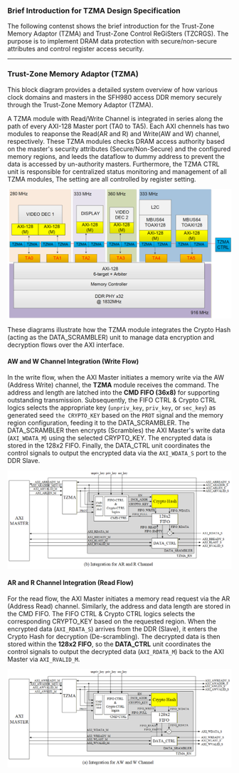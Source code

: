 ### Brief Introduction for TZMA Design Specification

The following contenst shows the brief introduction for the Trust-Zone Memory Adaptor (TZMA) and Trust-Zone Control ReGiSters (TZCRGS). The  purpose is to implement DRAM data protection with secure/non-secure attributes and control register access security.

***
### Trust-Zone Memory Adaptor (TZMA)

This block diagram provides a detailed system overview of how various clock domains and masters in the SFH980 access DDR memory securely through the Trust-Zone Memory Adaptor (TZMA).

 A TZMA module with Read/Write Channel is integrated in series along the path of every AXI-128 Master port (TA0 to TA5). Each AXI chennels has two modules to reaponse the Read(AR and R) and Write(AW and W) channel, respectively. These TZMA modules checks DRAM access authority based on the master's security attributes (Secure/Non-Secure) and the configured memory regions, and leeds the dataflow to dummy address to prevent the data is accessed by un-authority masters. Furthermore, the TZMA CTRL unit is responsible for centralized status monitoring and management of all TZMA modules, The setting are all controlled by register setting.

<img src="overview.png" alt="sram_pool_example" width="750">

These diagrams illustrate how the TZMA module integrates the Crypto Hash (acting as the DATA\_SCRAMBLER) unit to manage data encryption and decryption flows over the AXI interface.

#### AW and W Channel Integration (Write Flow)

In the write flow, when the AXI Master initiates a memory write via the AW (Address Write) channel, the **TZMA** module receives the command. The address and length are latched into the **CMD FIFO (36x8)** for supporting outstanding transmission. Subsequently, the FIFO CTRL & Crypto CTRL logics selects the appropriate key (`unpriv_key`, `priv_key`, or `sec_key`) as generated seed `the CRYPTO_KEY`  based on the `PROT` signal and the memory region configuration, feeding it to the DATA\_SCRAMBLER. The DATA\_SCRAMBLER then encrypts (Scrambles) the AXI Master's write data (`AXI_WDATA_M`) using the selected CRYPTO_KEY. The encrypted data is stored in the 128x2 FIFO. 
Finally, the DATA_CTRL unit coordinates the control signals to output the encrypted data via the `AXI_WDATA_S` port to the DDR Slave.

<img src="AW.png" alt="AW" width="750">

#### AR and R Channel Integration (Read Flow)

For the read flow, the AXI Master initiates a memory read request via the AR (Address Read) channel. Similarly, the address and data length are stored in the CMD FIFO. The FIFO CTRL & Crypto CTRL logics selects the corresponding CRYPTO_KEY based on the requested region. 
When the encrypted data (`AXI_RDATA_S`) arrives from the DDR (Slave), it enters the Crypto Hash for decryption (De-scrambling). The decrypted data is then stored within the **128x2 FIFO**, so the **DATA_CTRL** unit coordinates the control signals to output the decrypted data (`AXI_RDATA_M`) back to the AXI Master via `AXI_RVALID_M`.

<img src="AR.png" alt="AR" width="750">
